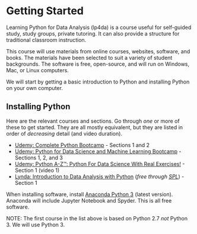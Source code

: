 # Getting Started

Learning Python for Data Analysis (lp4da) is a course useful for self-guided study, 
study groups, private tutoring. It can also provide a structure for traditional 
classroom instruction.

This course will use materials from online courses, websites, software, and books. 
The materials have been selected to suit a variety of student backgrounds. The
software is free, open-source, and will run on Windows, Mac, or Linux computers.

We will start by getting a basic introduction to Python and installing Python on 
your own computer.

## Installing Python

Here are the relevant courses and sections. Go through *one* or more of these 
to get started. They are all mostly equivalent, but they are listed in order 
of *decreasing* detail (and video duration). 

* [Udemy: Complete Python Bootcamp](https://www.udemy.com/complete-python-bootcamp/) - 
  Sections 1 and 2
* [Udemy: Python for Data Science and Machine Learning Bootcamp](https://www.udemy.com/python-for-data-science-and-machine-learning-bootcamp/) - 
  Sections 1, 2, and 3
* [Udemy: Python A-Z™: Python For Data Science With Real Exercises!](https://www.udemy.com/python-coding) - 
  Section 1 (video 1)
* [Lynda: Introduction to Data Analysis with Python](https://www.lynda.com/Numpy-tutorials/Introduction-Data-Analysis-Python/) (*free through [SPL](http://lynda.com/portal/sip?org=spl.org)*) - 
  Section 1

When installing software, install [Anaconda Python 3](https://www.continuum.io/downloada) 
(latest version). Anaconda will include Jupyter Notebook and Spyder. This is 
all free software.

NOTE: The first course in the list above is based on Python 2.7 *not* Python 3. 
We will use Python 3.
